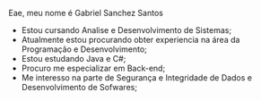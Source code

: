 Eae, meu nome é Gabriel Sanchez Santos

- Estou cursando Analise e Desenvolvimento de Sistemas;
- Atualmente estou procurando obter experiencia na área da Programação e Desenvolvimento;
- Estou estudando Java e C#;
- Procuro me especializar em Back-end;
- Me interesso na parte de Segurança e Integridade de Dados e Desenvolvimento de Sofwares;
